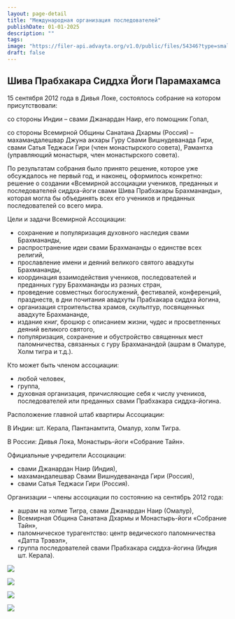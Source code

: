 ```yaml
---
layout: page-detail
title: "Международная организация последователей"
publishDate: 01-01-2025
description: ""
tags:
image: "https://filer-api.advayta.org/v1.0/public/files/54346?type=small"
draft: false
---
```


## Шива Прабхакара Сиддха Йоги Парамахамса

15 сентября 2012 года в Дивья Локе, состоялось собрание на котором присутствовали: 

со стороны Индии – свами Джанардан Наир, его помощник Гопал,

со стороны Всемирной Общины Санатана Дхармы (Россия) – махамандалешвар Джуна акхары Гуру Свами Вишнудеванада Гири, свами Сатья Теджаси Гири (член монастырского совета), Рамантха (управляющий монастыря, член монастырского совета).

По результатам собрания было принято решение, которое уже обсуждалось не первый год, и наконец, оформилось конкретно: решение о создании «Всемирной ассоциации учеников, преданных и последователей сиддха-йоги свами Шива Прабхакары Брахмананды», которая могла бы объединять всех его учеников и преданных последователей со всего мира.

Цели и задачи Всемирной Ассоциации:

* сохранение и популяризация духовного наследия свами Брахмананды,
* распространение идеи свами Брахмананды о единстве всех религий,
* прославление имени и деяний великого святого авадхуты Брахмананды,
* координация взаимодействия учеников, последователей и преданных гуру Брахмананды из разных стран,
* проведение совместных богослужений, фестивалей, конференций, празднеств, в дни почитания авадхуты Прабхакара сиддха йогина,
* организация строительства храмов, скульптур, посвященных авадхуте Брахмананде,
* издание книг, брошюр с описанием жизни, чудес и просветленных деяний великого святого,
* популяризация, сохранение и обустройство священных мест паломничества, связанных с гуру Брахманандой (ашрам в Омалуре, Холм тигра и т.д.).

Кто может быть членом ассоциации:

* любой человек,
* группа,
* духовная организация, причисляющие себя к числу учеников, последователей или преданных свами Прабхакара сиддха-йогина.

Расположение главной штаб квартиры Ассоциации:

В Индии: шт. Керала, Пантанамтита, Омалур, холм Тигра.

В России: Дивья Лока, Монастырь-йоги «Собрание Тайн».

Официальные учредители Ассоциации:

* свами Джанардан Наир (Индия),
* махамандалешвар Свами Вишнудевананда Гири (Россия),
* свами Сатья Теджаси Гири (Россия).

Организации – члены ассоциации по состоянию на сентябрь 2012 года:

* ашрам на холме Тигра, свами Джанардан Наир (Омалур),
* Всемирная Община Санатана Дхармы и Монастырь-йоги «Собрание Тайн»,
* паломническое турагентство: центр ведического паломничества «Датта Трэвэл»,
* группа последователей свами Прабхакара сиддха-йогина (Индия шт. Керала).

![](https://filer-api.advayta.org/v1.0/public/files/54346?size=medium)

![](https://filer-api.advayta.org/v1.0/public/files/54347?size=medium)

![](https://filer-api.advayta.org/v1.0/public/files/54354?size=medium)

![](https://filer-api.advayta.org/v1.0/public/files/54361?size=medium)
  
  
